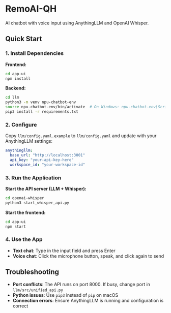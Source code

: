 # RemoAI-QH

AI chatbot with voice input using AnythingLLM and OpenAI Whisper.

## Quick Start

### 1. Install Dependencies

**Frontend:**

```bash
cd app-ui
npm install
```

**Backend:**

```bash
cd llm
python3 -m venv npu-chatbot-env
source npu-chatbot-env/bin/activate  # On Windows: npu-chatbot-env\Scripts\activate
pip3 install -r requirements.txt
```

### 2. Configure

Copy `llm/config.yaml.example` to `llm/config.yaml` and update with your AnythingLLM settings:

```yaml
anythingllm:
  base_url: "http://localhost:3001"
  api_key: "your-api-key-here"
  workspace_id: "your-workspace-id"
```

### 3. Run the Application

**Start the API server (LLM + Whisper):**

```bash
cd openai-whisper
python3 start_whisper_api.py
```

**Start the frontend:**

```bash
cd app-ui
npm start
```

### 4. Use the App

- **Text chat**: Type in the input field and press Enter
- **Voice chat**: Click the microphone button, speak, and click again to send

## Troubleshooting

- **Port conflicts**: The API runs on port 8000. If busy, change port in `llm/src/unified_api.py`
- **Python issues**: Use `pip3` instead of `pip` on macOS
- **Connection errors**: Ensure AnythingLLM is running and configuration is correct
